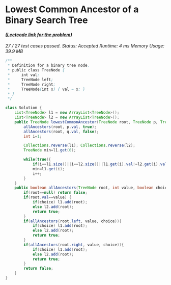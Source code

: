 # **Lowest Common Ancestor of a Binary Search Tree**

#### [_(Leetcode link for the problem)_](https://leetcode.com/problems/lowest-common-ancestor-of-a-binary-search-tree/)

_27 / 27 test cases passed.
Status: Accepted
Runtime: 4 ms
Memory Usage: 39.9 MB_

```java
/**
 * Definition for a binary tree node.
 * public class TreeNode {
 *     int val;
 *     TreeNode left;
 *     TreeNode right;
 *     TreeNode(int x) { val = x; }
 * }
 */

class Solution {
    List<TreeNode> l1 = new ArrayList<TreeNode>();
    List<TreeNode> l2 = new ArrayList<TreeNode>();
    public TreeNode lowestCommonAncestor(TreeNode root, TreeNode p, TreeNode q) {
        allAncestors(root, p.val, true);
        allAncestors(root, q.val, false);
        int i=1;

        Collections.reverse(l1); Collections.reverse(l2);
        TreeNode min=l1.get(0);

        while(true){
            if(i==l1.size()||i==l2.size()||l1.get(i).val!=l2.get(i).val) return min;
            min=l1.get(i);
            i++;
        }
    }
    public boolean allAncestors(TreeNode root, int value, boolean choice){
        if(root==null) return false;
        if(root.val==value) {
            if(choice) l1.add(root);
            else l2.add(root);
            return true;
        }
        if(allAncestors(root.left, value, choice)){
            if(choice) l1.add(root);
            else l2.add(root);
            return true;
        }
        if(allAncestors(root.right, value, choice)){
            if(choice) l1.add(root);
            else l2.add(root);
            return true;
        }
        return false;
    }
}
```
